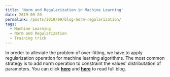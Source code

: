 ```yaml
---
title: 'Norm and Regularization in Machine Learning'
date: 2019-09-20
permalink: /posts/2019/09/blog-norm-regularization/
tags:
  - Machine Learning
  - Norm and Regularization
  - Training trick
---
```


In oreder to alleviate the problem of over-fitting, we have to apply regularization operation for machine learning algorithms. The most common strategy is to add norm operation to constraint the values' distributation of parameters. You can click [**here**](https://zhuanlan.zhihu.com/p/51673764) and [**here**](https://github.com/PrideLee/Machine-Learning-Notes/tree/master/Machine%20Learning/Norm%20and%20Normalization) to read full blog.
